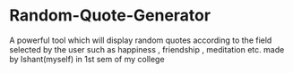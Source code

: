 # Random-Quote-Generator
A powerful tool which will display random quotes according to the field selected by the user such as happiness , friendship , meditation etc. made by Ishant(myself)
in 1st sem of my college
